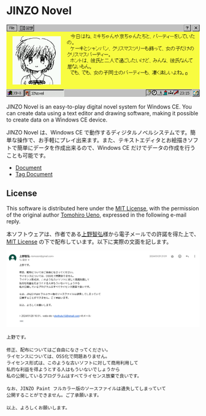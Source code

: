# JINZO Novel

![JINZO Novel](kona-hpc-color.gif)

JINZO Novel is an easy-to-play digital novel system for Windows CE. You can create data using a text editor and drawing software, making it possible to create data on a Windows CE device.

JINZO Novel は、Windows CE で動作するディジタルノべルシステムです。簡単な操作で、お手軽にプレイ出来ます。また、テキストエディタとお絵描きソフトで簡単にデータを作成出来るので、Windows CE だけでデータの作成を行うことも可能です。

- [Document](./JZNovel-Doc.txt)
- [Tag Document](./JZNovel_100_TAG_DOC.txt)

## License

This software is distributed here under the [MIT License](LICENSE), with the permission of the original author [Tomohiro Ueno](http://www.tomozon.sakura.ne.jp/wince/), expressed in the following e-mail reply.

本ソフトウェアは、作者である[上野智弘](http://www.tomozon.sakura.ne.jp/wince/)様から電子メールでの許諾を得た上で、[MIT License](LICENSE) の下で配布しています。以下に実際の文面を記します。

![Official Permit](permit.png)

```
上野です。

修正、配布についてはご自由になさってください。
ライセンスについては、OSS化で問題ありません。
ライセンス形式は、このような古いソフトに対して商用利用して
私的な利益を得ようとする人はもういないでしょうから
私の公開しているプログラムはすべてライセンス放棄で良いです。

なお、JINZO Paint フルカラー版のソースファイルは遺失してしまっていて
公開することができません。ご了承願います。

以上、よろしくお願いします。
```
